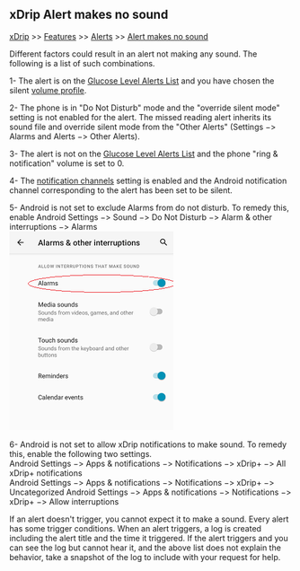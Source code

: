 ## xDrip Alert makes no sound
[xDrip](../README.md) >> [Features](./Features_page) >> [Alerts](./Alerts_page) >> [Alert makes no sound](./Silent-alert)  
  
Different factors could result in an alert not making any sound.  The following is a list of such combinations.

1- The alert is on the [Glucose Level Alerts List](./Glucose-level-alerts.md) and you have chosen the silent [volume profile](./Volume-profiles.md).  
  
2- The phone is in "Do Not Disturb" mode and the "override silent mode" setting is not enabled for the alert.  The missed reading alert inherits its sound file and override silent mode from the "Other Alerts" (Settings &#8722;> Alarms and Alerts &#8722;> Other Alerts).  
  
3- The alert is not on the [Glucose Level Alerts List](./Glucose-level-alerts.md) and the phone "ring & notification" volume is set to 0.  
  
4- The [notification channels](./Notification-channels.md) setting is enabled and the Android notification channel corresponding to the alert has been set to be silent.  
  
5- Android is not set to exclude Alarms from do not disturb.  To remedy this, enable Android Settings &#8722;> Sound &#8722;> Do Not Disturb &#8722;> Alarm & other interruptions &#8722;> Alarms  
![](./Alerts/images/ExcludeAlarms.png)  
  
6- Android is not set to allow xDrip notifications to make sound.  To remedy this, enable the following two settings.  
Android Settings &#8722;> Apps & notifications &#8722;> Notifications &#8722;> xDrip+ &#8722;> All xDrip+ notifications  
Android Settings &#8722;> Apps & notifications &#8722;> Notifications &#8722;> xDrip+ &#8722;> Uncategorized Android Settings &#8722;> Apps & notifications &#8722;> Notifications &#8722;> xDrip+ &#8722;> Allow interruptions  
  
If an alert doesn't trigger, you cannot expect it to make a sound.  Every alert has some trigger conditions. When an alert triggers, a log is created including the alert title and the time it triggered.  If the alert triggers and you can see the log but cannot hear it, and the above list does not explain the behavior, take a snapshot of the log to include with your request for help.   

